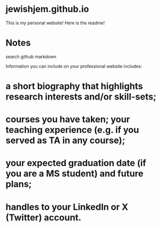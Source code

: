 # jewishjem.github.io
This is my personal website!
Here is the readme!

# Notes
search github markdown

Information you can include on your professional website includes: 
# a short biography that highlights research interests and/or skill-sets; 

# courses you have taken; your teaching experience (e.g. if you served as TA in any course); 

# your expected graduation date (if you are a MS student) and future plans; 

# handles to your LinkedIn or X (Twitter) account.
